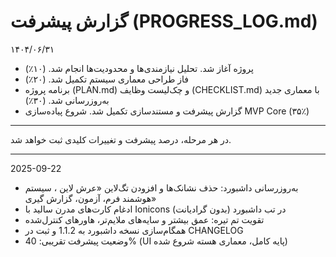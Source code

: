 # گزارش پیشرفت (PROGRESS_LOG.md)


۱۴۰۴/۰۶/۳۱
- پروژه آغاز شد. تحلیل نیازمندی‌ها و محدودیت‌ها انجام شد. (۱۰٪)
- فاز طراحی معماری سیستم تکمیل شد. (۲۰٪)
- برنامه پروژه (PLAN.md) و چک‌لیست وظایف (CHECKLIST.md) با معماری جدید به‌روزرسانی شد. (۳۰٪)
- گزارش پیشرفت و مستندسازی تکمیل شد. شروع پیاده‌سازی MVP Core (۳۵٪)

---

در هر مرحله، درصد پیشرفت و تغییرات کلیدی ثبت خواهد شد.

---

2025-09-22
- به‌روزرسانی داشبورد: حذف نشانک‌ها و افزودن تگ‌لاین «عرش لاین ، سیستم هوشمند فرم، آزمون، گزارش گیری»
- ادغام کارت‌های مدرن سالید با Ionicons در تب داشبورد (بدون گرادیانت)
- تقویت تم تیره: عمق بیشتر و سایه‌های ملایم‌تر، هاورهای کنترل‌شده
- همگام‌سازی نسخه داشبورد به 1.1.2 و ثبت در CHANGELOG
- وضعیت پیشرفت تقریبی: 40% (UI پایه کامل، معماری هسته شروع شده)
